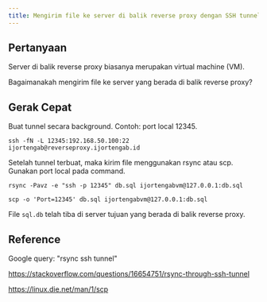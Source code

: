 ```yaml
---
title: Mengirim file ke server di balik reverse proxy dengan SSH tunnel
---
```


## Pertanyaan

Server di balik reverse proxy biasanya merupakan virtual machine (VM).

Bagaimanakah mengirim file ke server yang berada di balik reverse proxy?

## Gerak Cepat

Buat tunnel secara background. Contoh: port local 12345.

```
ssh -fN -L 12345:192.168.50.100:22 ijortengab@reverseproxy.ijortengab.id
```

Setelah tunnel terbuat, maka kirim file menggunakan rsync atau scp. Gunakan port local pada command.

```
rsync -Pavz -e "ssh -p 12345" db.sql ijortengabvm@127.0.0.1:db.sql
```

```
scp -o 'Port=12345' db.sql ijortengabvm@127.0.0.1:db.sql
```

File `sql.db` telah tiba di server tujuan yang berada di balik reverse proxy.

## Reference

Google query: "rsync ssh tunnel"

<https://stackoverflow.com/questions/16654751/rsync-through-ssh-tunnel>

<https://linux.die.net/man/1/scp>
